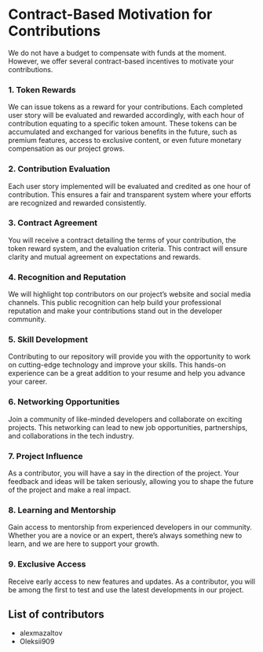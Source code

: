# Contract-Based Motivation for Contributions

We do not have a budget to compensate with funds at the moment. However, we offer several contract-based incentives to motivate your contributions. 

### 1. Token Rewards
We can issue tokens as a reward for your contributions. Each completed user story will be evaluated and rewarded accordingly, with each hour of contribution equating to a specific token amount. These tokens can be accumulated and exchanged for various benefits in the future, such as premium features, access to exclusive content, or even future monetary compensation as our project grows.

### 2. Contribution Evaluation
Each user story implemented will be evaluated and credited as one hour of contribution. This ensures a fair and transparent system where your efforts are recognized and rewarded consistently.

### 3. Contract Agreement
You will receive a contract detailing the terms of your contribution, the token reward system, and the evaluation criteria. This contract will ensure clarity and mutual agreement on expectations and rewards.

### 4. Recognition and Reputation
We will highlight top contributors on our project’s website and social media channels. This public recognition can help build your professional reputation and make your contributions stand out in the developer community.

### 5. Skill Development
Contributing to our repository will provide you with the opportunity to work on cutting-edge technology and improve your skills. This hands-on experience can be a great addition to your resume and help you advance your career.

### 6. Networking Opportunities
Join a community of like-minded developers and collaborate on exciting projects. This networking can lead to new job opportunities, partnerships, and collaborations in the tech industry.

### 7. Project Influence
As a contributor, you will have a say in the direction of the project. Your feedback and ideas will be taken seriously, allowing you to shape the future of the project and make a real impact.

### 8. Learning and Mentorship
Gain access to mentorship from experienced developers in our community. Whether you are a novice or an expert, there’s always something new to learn, and we are here to support your growth.

### 9. Exclusive Access
Receive early access to new features and updates. As a contributor, you will be among the first to test and use the latest developments in our project.

## List of contributors

- alexmazaltov
- Oleksii909